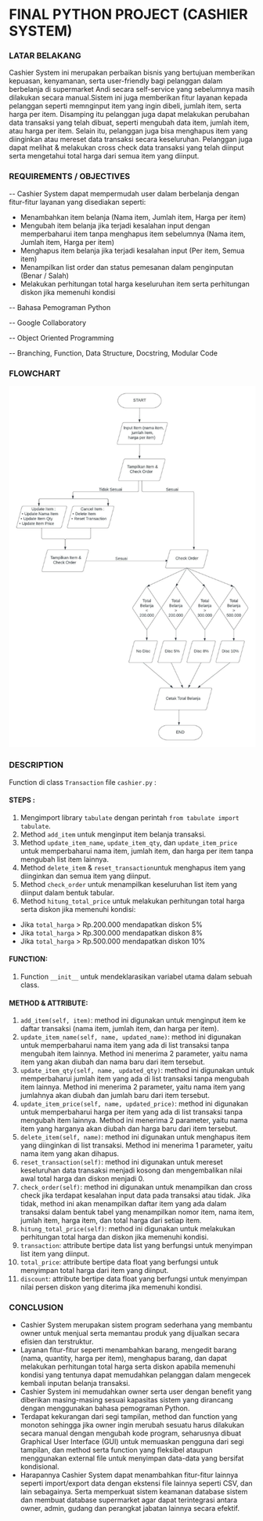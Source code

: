 # FINAL PYTHON PROJECT (CASHIER SYSTEM)
### LATAR BELAKANG
Cashier System ini merupakan perbaikan bisnis yang bertujuan memberikan kepuasan, kenyamanan, serta user-friendly bagi pelanggan dalam berbelanja di supermarket Andi secara self-service yang sebelumnya masih dilakukan secara manual.Sistem ini juga memberikan fitur layanan kepada pelanggan seperti memnginput item yang ingin dibeli, jumlah item, serta harga per item. Disamping itu pelanggan juga dapat melakukan perubahan data transaksi yang telah dibuat, seperti mengubah data item, jumlah item, atau harga per item. Selain itu, pelanggan juga bisa menghapus item yang diinginkan atau mereset data transaksi secara keseluruhan. Pelanggan juga dapat melihat & melakukan cross check data transaksi yang telah diinput serta mengetahui total harga dari semua item yang diinput.

### REQUIREMENTS / OBJECTIVES
-- Cashier System dapat mempermudah user dalam berbelanja dengan fitur-fitur layanan yang disediakan seperti:
- Menambahkan item belanja (Nama item, Jumlah item, Harga per item)
- Mengubah item belanja jika terjadi kesalahan input dengan memperbaharui item tanpa menghapus item sebelumnya (Nama item, Jumlah item, Harga per item)
- Menghapus item belanja jika terjadi kesalahan input (Per item, Semua item)
- Menampilkan list order dan status pemesanan dalam penginputan (Benar / Salah)
- Melakukan perhitungan total harga keseluruhan item serta perhitungan diskon jika memenuhi kondisi 

-- Bahasa Pemograman Python

-- Google Collaboratory

-- Object Oriented Programming

-- Branching, Function, Data Structure, Docstring, Modular Code

### FLOWCHART
![flowchart-project-1](https://github.com/MoryHandy13/FINAL-PROJECT-PYTHON-BIGH-/blob/main/FLOWCHART%20PROJECT%20(1).jpeg?raw=true)


### DESCRIPTION
Function di class `Transaction` file `cashier.py` :
#### STEPS :
1. Mengimport library `tabulate` dengan perintah `from tabulate import tabulate`.
2. Method `add_item` untuk menginput item belanja transaksi.
3. Method `update_item_name`, `update_item_qty`, dan `update_item_price` untuk memperbaharui nama item, jumlah item, dan harga per item tanpa mengubah list item lainnya.
4. Method `delete_item` & `reset_transaction`untuk menghapus item yang diinginkan dan semua item yang diinput.
5. Method `check_order` untuk menampilkan keseluruhan list item yang diinput dalam bentuk tabular.
6. Method `hitung_total_price` untuk melakukan perhitungan total harga serta diskon jika memenuhi kondisi:
- Jika `total_harga` > Rp.200.000  mendapatkan diskon 5%
- Jika `total_harga` > Rp.300.000 mendapatkan diskon 8%
- Jika `total_harga` > Rp.500.000  mendapatkan diskon 10%

#### FUNCTION:
1. Function `__init__` untuk mendeklarasikan variabel utama dalam sebuah class.

#### METHOD & ATTRIBUTE:
1. `add_item(self, item)`: method ini digunakan untuk menginput item ke daftar transaksi (nama item, jumlah item, dan harga per item).
2. `update_item_name(self, name, updated_name)`: method ini digunakan untuk memperbaharui nama item yang ada di list transaksi tanpa mengubah item lainnya. Method ini menerima 2 parameter, yaitu nama item yang akan diubah dan nama baru dari item tersebut.
3. `update_item_qty(self, name, updated_qty)`: method ini digunakan untuk memperbaharui jumlah item yang ada di list transaksi tanpa mengubah item lainnya. Method ini menerima 2 parameter, yaitu nama item yang jumlahnya akan diubah dan jumlah baru dari item tersebut.
4. `update_item_price(self, name, updated_price)`: method ini digunakan untuk memperbaharui harga per item yang ada di list transaksi tanpa mengubah item lainnya. Method ini menerima 2 parameter, yaitu nama item yang harganya akan diubah dan harga baru dari item tersebut.
5. `delete_item(self, name)`: method ini digunakan untuk menghapus item yang diinginkan di list transaksi. Method ini menerima 1 parameter, yaitu nama item yang akan dihapus.
6. `reset_transaction(self)`: method ini digunakan untuk mereset keseluruhan data transaksi menjadi kosong dan mengembalikan nilai awal total harga dan diskon menjadi 0.
7. `check_order(self)`: method ini digunakan untuk menampilkan dan cross check jika terdapat kesalahan input data pada transaksi atau tidak. Jika tidak, method ini akan menampilkan daftar item yang ada dalam transaksi dalam bentuk tabel yang menampilkan nomor item, nama item, jumlah item, harga item, dan total harga dari setiap item.
8. `hitung_total_price(self)`: method ini digunakan untuk melakukan perhitungan total harga dan diskon jika memenuhi kondisi.
9. `transaction`: attribute bertipe data list yang berfungsi untuk menyimpan list item yang diinput.
10. `total_price`: attribute bertipe data float yang berfungsi untuk menyimpan total harga dari item yang diinput.
11. `discount`: attribute bertipe data float yang berfungsi untuk menyimpan nilai persen diskon yang diterima jika memenuhi kondisi.

### CONCLUSION
- Cashier System merupakan sistem program sederhana yang membantu owner untuk menjual serta memantau produk yang dijualkan secara efisien dan terstruktur.
- Layanan fitur-fitur seperti menambahkan barang, mengedit barang (nama, quantity, harga per item), menghapus barang, dan dapat melakukan perhitungan total harga serta diskon apabila memenuhi kondisi yang tentunya dapat memudahkan pelanggan dalam mengecek kembali inputan belanja transaksi.
- Cashier System ini memudahkan owner serta user dengan benefit yang diberikan masing-masing sesuai kapasitas sistem yang dirancang dengan menggunakan bahasa pemograman Python.
- Terdapat kekurangan dari segi tampilan, method dan function yang monoton sehingga jika owner ingin merubah sesuatu harus dilakukan secara manual dengan mengubah kode program, seharusnya dibuat Graphical User Interface (GUI) untuk memuaskan pengguna dari segi tampilan, dan  method serta function yang fleksibel ataupun menggunakan external file untuk menyimpan data-data yang bersifat kondisional.
- Harapannya Cashier System dapat menambahkan fitur-fitur lainnya seperti import/export data dengan ekstensi file lainnya seperti CSV, dan lain sebagainya. Serta memperkuat sistem keamanan database sistem dan membuat database supermarket agar dapat terintegrasi antara owner, admin, gudang dan perangkat jabatan lainnya secara efektif.
